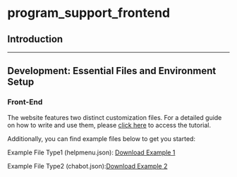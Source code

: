 # program_support_frontend

## Introduction

---

## Development: Essential Files and Environment Setup

### Front-End

The website features two distinct customization files. For a detailed guide on how to write and use them, please [click here](https://docs.google.com/document/d/12tyInR8hcHN3QSnFdj-3iuF3VUZldVw9KjV0NjFBORo/edit?usp=sharing) to access the tutorial.

Additionally, you can find example files below to get you started:

Example File Type1 (helpmenu.json): [Download Example 1](https://raw.githubusercontent.com/intuitivecomputing/program_support_frontend/main/examples/helpmenu.json?token=GHSAT0AAAAAACICHA4VVSLSGMXHRJEB7A26ZKUESZA)

Example File Type2 (chabot.json):[Download Example 2](https://raw.githubusercontent.com/intuitivecomputing/program_support_frontend/main/examples/chatbot.json?token=GHSAT0AAAAAACICHA4USYBTRWK2PXESTAL2ZKUEXPA)
